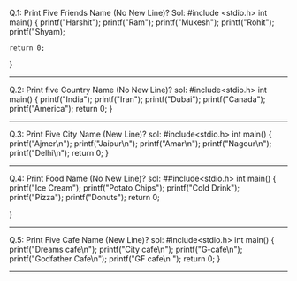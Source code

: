 Q.1: Print Five Friends Name (No New Line)?
Sol:
#include <stdio.h>
int main()
{
    printf("Harshit");
    printf("Ram");
    printf("Mukesh");
    printf("Rohit");
    printf("Shyam);

    return 0;
}
___________________________________________________________
Q.2: Print five Country Name (No New Line)?
sol:
#include<stdio.h>
int main()
{
    printf("India");
    printf("Iran");
    printf("Dubai");
    printf("Canada");
    printf("America");
    return 0;
}
___________________________________________________________
Q.3: Print Five City Name (New Line)?
sol:
#include<stdio.h>
int main()
{
    printf("Ajmer\n");
    printf("Jaipur\n");
    printf("Amar\n");
    printf("Nagour\n");
    printf("Delhi\n");
    return 0;
}
___________________________________________________________
Q.4: Print Food Name (No New Line)?
sol:
##include<stdio.h>
int main()
{
    printf("Ice Cream");
    printf("Potato Chips");
    printf("Cold Drink");
    printf("Pizza");
    printf("Donuts");
    return 0;
    
}
_____________________________________________________________
Q.5: Print Five Cafe Name (New Line)?
sol:
#include<stdio.h>
int main()
{
    printf("Dreams cafe\n");
    printf("City cafe\n");
    printf("G-cafe\n");
    printf("Godfather Cafe\n");
    printf("GF cafe\n ");
    return 0;
}
_____________________________________________________________
 
